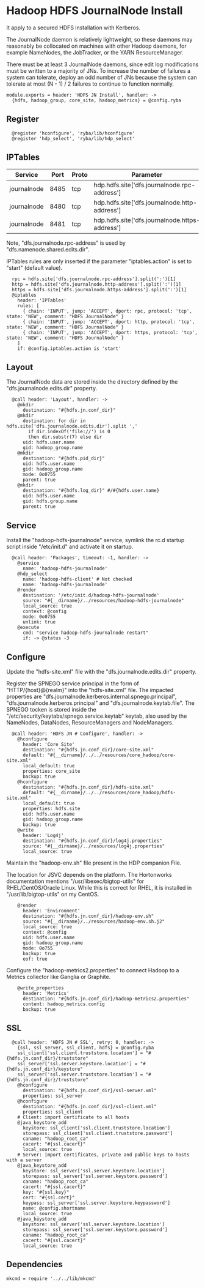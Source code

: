 # Hadoop HDFS JournalNode Install

It apply to a secured HDFS installation with Kerberos.

The JournalNode daemon is relatively lightweight, so these daemons may reasonably
be collocated on machines with other Hadoop daemons, for example NameNodes, the
JobTracker, or the YARN ResourceManager.

There must be at least 3 JournalNode daemons, since edit log modifications must
be written to a majority of JNs. To increase the number of failures a system
can tolerate, deploy an odd number of JNs because the system can tolerate at
most (N - 1) / 2 failures to continue to function normally.

    module.exports = header: 'HDFS JN Install', handler: ->
      {hdfs, hadoop_group, core_site, hadoop_metrics} = @config.ryba

## Register

      @register 'hconfigure', 'ryba/lib/hconfigure'
      @register 'hdp_select', 'ryba/lib/hdp_select'

## IPTables

| Service     | Port | Proto  | Parameter                                      |
|-------------|------|--------|------------------------------------------------|
| journalnode | 8485 | tcp    | hdp.hdfs.site['dfs.journalnode.rpc-address']   |
| journalnode | 8480 | tcp    | hdp.hdfs.site['dfs.journalnode.http-address']  |
| journalnode | 8481 | tcp    | hdp.hdfs.site['dfs.journalnode.https-address'] |

Note, "dfs.journalnode.rpc-address" is used by "dfs.namenode.shared.edits.dir".

IPTables rules are only inserted if the parameter "iptables.action" is set to
"start" (default value).

      rpc = hdfs.site['dfs.journalnode.rpc-address'].split(':')[1]
      http = hdfs.site['dfs.journalnode.http-address'].split(':')[1]
      https = hdfs.site['dfs.journalnode.https-address'].split(':')[1]
      @iptables
        header: 'IPTables'
        rules: [
          { chain: 'INPUT', jump: 'ACCEPT', dport: rpc, protocol: 'tcp', state: 'NEW', comment: "HDFS JournalNode" }
          { chain: 'INPUT', jump: 'ACCEPT', dport: http, protocol: 'tcp', state: 'NEW', comment: "HDFS JournalNode" }
          { chain: 'INPUT', jump: 'ACCEPT', dport: https, protocol: 'tcp', state: 'NEW', comment: "HDFS JournalNode" }
        ]
        if: @config.iptables.action is 'start'

## Layout

The JournalNode data are stored inside the directory defined by the
"dfs.journalnode.edits.dir" property.

      @call header: 'Layout', handler: ->
        @mkdir
          destination: "#{hdfs.jn.conf_dir}"
        @mkdir
          destination: for dir in hdfs.site['dfs.journalnode.edits.dir'].split ','
            if dir.indexOf('file://') is 0
            then dir.substr(7) else dir
          uid: hdfs.user.name
          gid: hadoop_group.name
        @mkdir
          destination: "#{hdfs.pid_dir}"
          uid: hdfs.user.name
          gid: hadoop_group.name
          mode: 0o0755
          parent: true
        @mkdir
          destination: "#{hdfs.log_dir}" #/#{hdfs.user.name}
          uid: hdfs.user.name
          gid: hdfs.group.name
          parent: true

## Service

Install the "hadoop-hdfs-journalnode" service, symlink the rc.d startup script
inside "/etc/init.d" and activate it on startup.

      @call header: 'Packages', timeout: -1, handler: ->
        @service
          name: 'hadoop-hdfs-journalnode'
        @hdp_select
          name: 'hadoop-hdfs-client' # Not checked
          name: 'hadoop-hdfs-journalnode'
        @render
          destination: '/etc/init.d/hadoop-hdfs-journalnode'
          source: "#{__dirname}/../resources/hadoop-hdfs-journalnode"
          local_source: true
          context: @config
          mode: 0o0755
          unlink: true
        @execute
          cmd: "service hadoop-hdfs-journalnode restart"
          if: -> @status -3

## Configure

Update the "hdfs-site.xml" file with the "dfs.journalnode.edits.dir" property.

Register the SPNEGO service principal in the form of "HTTP/{host}@{realm}" into
the "hdfs-site.xml" file. The impacted properties are
"dfs.journalnode.kerberos.internal.spnego.principal",
"dfs.journalnode.kerberos.principal" and "dfs.journalnode.keytab.file". The
SPNEGO tocken is stored inside the "/etc/security/keytabs/spnego.service.keytab"
keytab, also used by the NameNodes, DataNodes, ResourceManagers and
NodeManagers.

      @call header: 'HDFS JN # Configure', handler: ->
        @hconfigure
          header: 'Core Site'
          destination: "#{hdfs.jn.conf_dir}/core-site.xml"
          default: "#{__dirname}/../../resources/core_hadoop/core-site.xml"
          local_default: true
          properties: core_site
          backup: true
        @hconfigure
          destination: "#{hdfs.jn.conf_dir}/hdfs-site.xml"
          default: "#{__dirname}/../../resources/core_hadoop/hdfs-site.xml"
          local_default: true
          properties: hdfs.site
          uid: hdfs.user.name
          gid: hadoop_group.name
          backup: true
        @write
          header: 'Log4j'
          destination: "#{hdfs.jn.conf_dir}/log4j.properties"
          source: "#{__dirname}/../resources/log4j.properties"
          local_source: true

Maintain the "hadoop-env.sh" file present in the HDP companion File.

The location for JSVC depends on the platform. The Hortonworks documentation
mentions "/usr/libexec/bigtop-utils" for RHEL/CentOS/Oracle Linux. While this is
correct for RHEL, it is installed in "/usr/lib/bigtop-utils" on my CentOS.

        @render
          header: 'Environment'
          destination: "#{hdfs.jn.conf_dir}/hadoop-env.sh"
          source: "#{__dirname}/../resources/hadoop-env.sh.j2"
          local_source: true
          context: @config
          uid: hdfs.user.name
          gid: hadoop_group.name
          mode: 0o755
          backup: true
          eof: true

Configure the "hadoop-metrics2.properties" to connect Hadoop to a Metrics collector like Ganglia or Graphite.

        @write_properties
          header: 'Metrics'
          destination: "#{hdfs.jn.conf_dir}/hadoop-metrics2.properties"
          content: hadoop_metrics.config
          backup: true

## SSL

      @call header: 'HDFS JN # SSL', retry: 0, handler: ->
        {ssl, ssl_server, ssl_client, hdfs} = @config.ryba
        ssl_client['ssl.client.truststore.location'] = "#{hdfs.jn.conf_dir}/truststore"
        ssl_server['ssl.server.keystore.location'] = "#{hdfs.jn.conf_dir}/keystore"
        ssl_server['ssl.server.truststore.location'] = "#{hdfs.jn.conf_dir}/truststore"
        @hconfigure
          destination: "#{hdfs.jn.conf_dir}/ssl-server.xml"
          properties: ssl_server
        @hconfigure
          destination: "#{hdfs.jn.conf_dir}/ssl-client.xml"
          properties: ssl_client
        # Client: import certificate to all hosts
        @java_keystore_add
          keystore: ssl_client['ssl.client.truststore.location']
          storepass: ssl_client['ssl.client.truststore.password']
          caname: "hadoop_root_ca"
          cacert: "#{ssl.cacert}"
          local_source: true
        # Server: import certificates, private and public keys to hosts with a server
        @java_keystore_add
          keystore: ssl_server['ssl.server.keystore.location']
          storepass: ssl_server['ssl.server.keystore.password']
          caname: "hadoop_root_ca"
          cacert: "#{ssl.cacert}"
          key: "#{ssl.key}"
          cert: "#{ssl.cert}"
          keypass: ssl_server['ssl.server.keystore.keypassword']
          name: @config.shortname
          local_source: true
        @java_keystore_add
          keystore: ssl_server['ssl.server.keystore.location']
          storepass: ssl_server['ssl.server.keystore.password']
          caname: "hadoop_root_ca"
          cacert: "#{ssl.cacert}"
          local_source: true

## Dependencies

    mkcmd = require '../../lib/mkcmd'
